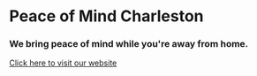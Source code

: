 # Peace of Mind Charleston
### We bring peace of mind while you're away from home.


[Click here to visit our website](http://www.peaceofmindcharleston.com)
